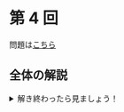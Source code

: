 ﻿---
layout: default
parent: 模試テロ
has_children: true
summary:
published: false
---

# 第 4 回

問題は[こちら](https://kampachi-dev.github.io/mathterro/examterro/pdf/examterro_04.pdf)

## 全体の解説

<details markdown="1">
<summary>解き終わったら見ましょう！</summary>

コメント

難易度と目標解答時間は以下の表の通りです。A 問題と B 問題は必ず復習しましょう。

||難易度|目標(分)|
|:--|:-:|:-:|
|【1】(1)|A|5|

</details>
